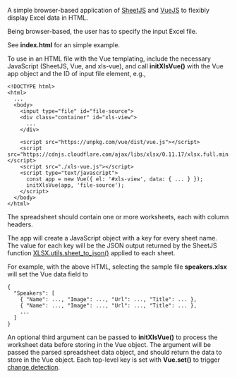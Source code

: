 A simple browser-based application of 
[SheetJS](https://sheetjs.com/) and 
[VueJS](https://vuejs.org/) to flexibly display Excel data in HTML.

Being browser-based, the user has to specify the input Excel file. 

See **index.html** for an simple example.

To use in an HTML file with the Vue templating, include 
the necessary JavaScript (SheetJS, Vue, and xls-vue), and call **initXlsVue()** with
the Vue app object and the ID of input file element, e.g.,

```
<!DOCTYPE html>
<html>
  ...
  <body>
    <input type="file" id="file-source">
    <div class="container" id="xls-view">
      ...
    </div>
    
    <script src="https://unpkg.com/vue/dist/vue.js"></script>
    <script src="https://cdnjs.cloudflare.com/ajax/libs/xlsx/0.11.17/xlsx.full.min.js"></script>
    <script src="./xls-vue.js"></script>
    <script type="text/javascript">
      const app = new Vue({ el: '#xls-view', data: { ... } });
      initXlsVue(app, 'file-source');
    </script>
  </body>
</html>
```

The spreadsheet should contain one or more worksheets, each with column headers. 

The app will create
a JavaScript object with a key for every sheet name. The value for each key will be the 
JSON output returned by the SheetJS function 
[XLSX.utils.sheet_to_json()](https://docs.sheetjs.com/#json) applied to each sheet.

For example, with the above HTML, selecting the sample file **speakers.xlsx** will
set the Vue data field to 

```
{
  "Speakers": [
    { "Name": ..., "Image": ..., "Url": ..., "Title": ... },
    { "Name": ..., "Image": ..., "Url": ..., "Title": ... },
    ...
  ]
}
```

An optional third argument can be passed to **initXlsVue()** to process the worksheet data
before storing in the Vue object. The argument will be passed the parsed spreadsheet
data object, and should return the data to store in the Vue object. Each top-level
key is set with **Vue.set()** to trigger 
[change detection](https://vuejs.org/v2/guide/list.html#Object-Change-Detection-Caveats).